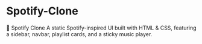 # Spotify-Clone
🎵 Spotify Clone  A static Spotify-inspired UI built with HTML &amp; CSS, featuring a sidebar, navbar, playlist cards, and a sticky music player.
